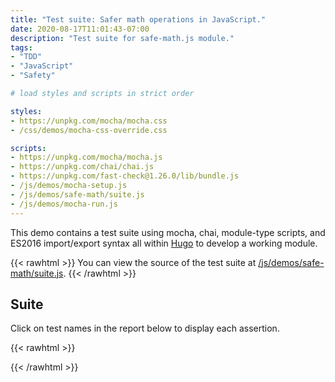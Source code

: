 ```yaml
---
title: "Test suite: Safer math operations in JavaScript."
date: 2020-08-17T11:01:43-07:00
description: "Test suite for safe-math.js module."
tags:
- "TDD"
- "JavaScript"
- "Safety"

# load styles and scripts in strict order

styles: 
- https://unpkg.com/mocha/mocha.css
- /css/demos/mocha-css-override.css

scripts: 
- https://unpkg.com/mocha/mocha.js
- https://unpkg.com/chai/chai.js
- https://unpkg.com/fast-check@1.26.0/lib/bundle.js
- /js/demos/mocha-setup.js
- /js/demos/safe-math/suite.js
- /js/demos/mocha-run.js
---
```


This demo contains a test suite using mocha, chai, module-type scripts, and ES2016 import/export syntax all within [Hugo](https://gohugo.io) to develop a working module.

{{< rawhtml >}}
You can view the source of the test suite at <a href="/js/demos/safe-math/suite.js">/js/demos/safe-math/suite.js</a>.
{{< /rawhtml >}}

## Suite

Click on test names in the report below to display each assertion.

{{< rawhtml >}}
<div id="fixture"></div>
<div id="mocha"></div>
{{< /rawhtml >}}
